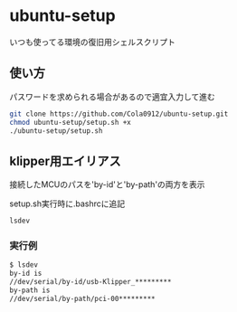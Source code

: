 # ubuntu-setup

いつも使ってる環境の復旧用シェルスクリプト

## 使い方

パスワードを求められる場合があるので適宜入力して進む

```bash
git clone https://github.com/Cola0912/ubuntu-setup.git
chmod ubuntu-setup/setup.sh +x
./ubuntu-setup/setup.sh
```

## klipper用エイリアス

接続したMCUのパスを'by-id'と'by-path'の両方を表示

setup.sh実行時に.bashrcに追記

```bash
lsdev
```

### 実行例

```bash
$ lsdev
by-id is
//dev/serial/by-id/usb-Klipper_*********
by-path is
//dev/serial/by-path/pci-00*********
```
